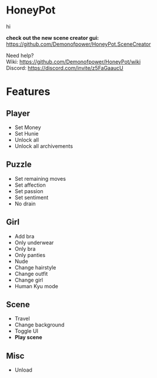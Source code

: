 # HoneyPot
hi

**check out the new scene creator gui:** https://github.com/Demonofpower/HoneyPot.SceneCreator

Need help?  
Wiki: https://github.com/Demonofpower/HoneyPot/wiki  
Discord: https://discord.com/invite/z5FaGaaucU


# Features

## Player

- Set Money  
- Set Hunie  
- Unlock all  
- Unlock all archivements

## Puzzle

- Set remaining moves  
- Set affection
- Set passion
- Set sentiment
- No drain

## Girl

- Add bra  
- Only underwear  
- Only bra  
- Only panties  
- Nude  
- Change hairstyle  
- Change outfit  
- Change girl
- Human Kyu mode

## Scene

- Travel  
- Change background  
- Toggle UI  
- **Play scene**

## Misc  

- Unload  
